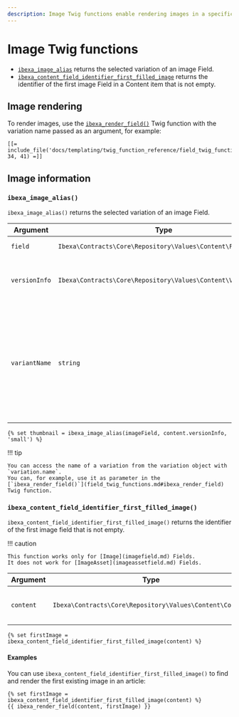 ```yaml
---
description: Image Twig functions enable rendering images in a specific variation.
---
```


# Image Twig functions

- [`ibexa_image_alias`](#ibexa_image_alias) returns the selected variation of an image Field.
- [`ibexa_content_field_identifier_first_filled_image`](#ibexa_content_field_identifier_first_filled_image) returns the identifier of the first image Field in a Content item that is not empty.

## Image rendering

To render images, use the [`ibexa_render_field()`](field_twig_functions.md#ibexa_render_field) Twig function
with the variation name passed as an argument, for example:

``` html+twig
[[= include_file('docs/templating/twig_function_reference/field_twig_functions.md', 34, 41) =]]
```

## Image information

### `ibexa_image_alias()`

`ibexa_image_alias()` returns the selected variation of an image Field.

| Argument | Type | Description |
|-----|-----|-----|
| `field` | `Ibexa\Contracts\Core\Repository\Values\Content\Field` | The image Field. |
| `versionInfo` | `Ibexa\Contracts\Core\Repository\Values\Content\VersionInfo` | The VersionInfo that the Field belongs to. |
| `variantName` | `string` | Name of the image variation to be used. To display the original image variation, use `original` as the variation name. |

``` html+twig
{% set thumbnail = ibexa_image_alias(imageField, content.versionInfo, 'small') %}
```

!!! tip

    You can access the name of a variation from the variation object with `variation.name`.
    You can, for example, use it as parameter in the
    [`ibexa_render_field()`](field_twig_functions.md#ibexa_render_field) Twig function.

### `ibexa_content_field_identifier_first_filled_image()`

`ibexa_content_field_identifier_first_filled_image()` returns the identifier of the first image field that is not empty.

!!! caution

    This function works only for [Image](imagefield.md) Fields.
    It does not work for [ImageAsset](imageassetfield.md) Fields.

| Argument | Type | Description |
| ------ |----- | ----- |
| `content` | `Ibexa\Contracts\Core\Repository\Values\Content\Content` | Content item to display the image for. |

``` html+twig
{% set firstImage = ibexa_content_field_identifier_first_filled_image(content) %}
```

#### Examples

You can use `ibexa_content_field_identifier_first_filled_image()`
to find and render the first existing image in an article:

``` html+twig
{% set firstImage = ibexa_content_field_identifier_first_filled_image(content) %}
{{ ibexa_render_field(content, firstImage) }}
```
